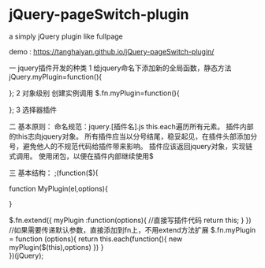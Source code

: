 # jQuery-pageSwitch-plugin
a simply jQuery plugin like fullpage

demo : https://tanghaiyan.github.io/jQuery-pageSwitch-plugin/

一 jquery插件开发的种类
1 给jquery命名下添加新的全局函数，静态方法
jQuery.myPlugin=function(){
	
};
2 对象级别 创建实例调用
$.fn.myPlugin=function(){
	
};
3 选择器插件

二 基本原则：
命名规范：jquery.[插件名].js
this.each遍历所有元素。
插件内部的this志向jquery对象。
所有插件应当以分号结尾，稳妥起见，在插件头部添加分号，避免他人的不规范代码给插件带来影响。
插件应该返回jquery对象，实现链式调用。
使用闭包，以便在插件内部继续使用$


三 基本结构：
;(function($){

  function MyPlugin(el,options){
 
  }
  
  $.fn.extend({
	 myPlugin :function(options){
       //直接写插件代码
       return this;
	 }
  })   
  //如果需要传递默认参数，直接添加到fn上，不用extend方法扩展
  $.fn.myPlugin =  function (options){
       return this.each(function(){
          new myPlugin($(this),options)
       })
   }	
})(jQuery);
